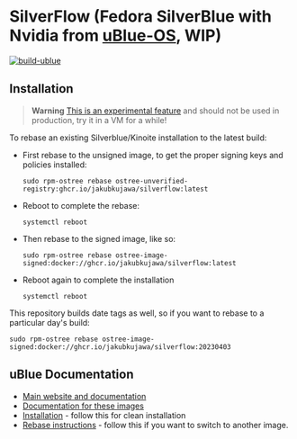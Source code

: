 # SilverFlow (Fedora SilverBlue with Nvidia from [uBlue-OS](https://github.com/ublue-os/nvidia), WIP)

[![build-ublue](https://github.com/JakubKujawa/silverflow/actions/workflows/build.yml/badge.svg)](https://github.com/JakubKujawa/silverflow/actions/workflows/build.yml)

## Installation

> **Warning**
> [This is an experimental feature](https://www.fedoraproject.org/wiki/Changes/OstreeNativeContainerStable) and should not be used in production, try it in a VM for a while!

To rebase an existing Silverblue/Kinoite installation to the latest build:

- First rebase to the unsigned image, to get the proper signing keys and policies installed:

  ```
  sudo rpm-ostree rebase ostree-unverified-registry:ghcr.io/jakubkujawa/silverflow:latest
  ```

- Reboot to complete the rebase:

  ```
  systemctl reboot
  ```

- Then rebase to the signed image, like so:

  ```
  sudo rpm-ostree rebase ostree-image-signed:docker://ghcr.io/jakubkujawa/silverflow:latest
  ```

- Reboot again to complete the installation

  ```
  systemctl reboot
  ```

This repository builds date tags as well, so if you want to rebase to a particular day's build:

```
sudo rpm-ostree rebase ostree-image-signed:docker://ghcr.io/jakubkujawa/silverflow:20230403
```


## uBlue Documentation


- [Main website and documentation](https://universal-blue.org)
- [Documentation for these images](https://universal-blue.org/images/nvidia)
- [Installation](https://universal-blue.org/installation/) - follow this for clean installation
- [Rebase instructions](https://universal-blue.org/images/) - follow this if you want to switch to another image.